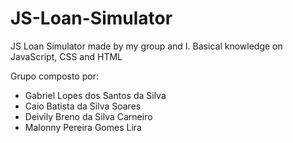 # JS-Loan-Simulator
JS Loan Simulator made by my group and I. Basical knowledge on JavaScript, CSS and HTML

Grupo composto por: 

- Gabriel Lopes dos Santos da Silva
- Caio Batista da Silva Soares 
- Deivily Breno da Silva Carneiro
- Malonny Pereira Gomes Lira 
